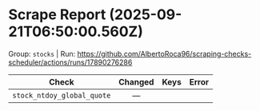 # Scrape Report (2025-09-21T06:50:00.560Z)

Group: `stocks`  |  Run: https://github.com/AlbertoRoca96/scraping-checks-scheduler/actions/runs/17890276286

| Check | Changed | Keys | Error |
|---|:---:|:--|:--|
| `stock_ntdoy_global_quote` | — |  |  |

